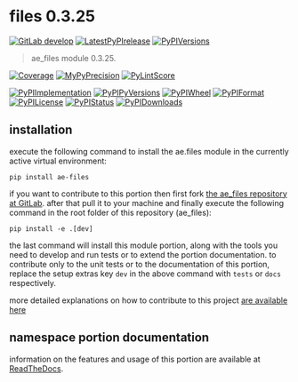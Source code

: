 <!-- THIS FILE IS EXCLUSIVELY MAINTAINED by the project ae.ae V0.3.95 -->
<!-- THIS FILE IS EXCLUSIVELY MAINTAINED by the project aedev.tpl_namespace_root V0.3.14 -->
# files 0.3.25

[![GitLab develop](https://img.shields.io/gitlab/pipeline/ae-group/ae_files/develop?logo=python)](
    https://gitlab.com/ae-group/ae_files)
[![LatestPyPIrelease](
    https://img.shields.io/gitlab/pipeline/ae-group/ae_files/release0.3.24?logo=python)](
    https://gitlab.com/ae-group/ae_files/-/tree/release0.3.24)
[![PyPIVersions](https://img.shields.io/pypi/v/ae_files)](
    https://pypi.org/project/ae-files/#history)

>ae_files module 0.3.25.

[![Coverage](https://ae-group.gitlab.io/ae_files/coverage.svg)](
    https://ae-group.gitlab.io/ae_files/coverage/index.html)
[![MyPyPrecision](https://ae-group.gitlab.io/ae_files/mypy.svg)](
    https://ae-group.gitlab.io/ae_files/lineprecision.txt)
[![PyLintScore](https://ae-group.gitlab.io/ae_files/pylint.svg)](
    https://ae-group.gitlab.io/ae_files/pylint.log)

[![PyPIImplementation](https://img.shields.io/pypi/implementation/ae_files)](
    https://gitlab.com/ae-group/ae_files/)
[![PyPIPyVersions](https://img.shields.io/pypi/pyversions/ae_files)](
    https://gitlab.com/ae-group/ae_files/)
[![PyPIWheel](https://img.shields.io/pypi/wheel/ae_files)](
    https://gitlab.com/ae-group/ae_files/)
[![PyPIFormat](https://img.shields.io/pypi/format/ae_files)](
    https://pypi.org/project/ae-files/)
[![PyPILicense](https://img.shields.io/pypi/l/ae_files)](
    https://gitlab.com/ae-group/ae_files/-/blob/develop/LICENSE.md)
[![PyPIStatus](https://img.shields.io/pypi/status/ae_files)](
    https://libraries.io/pypi/ae-files)
[![PyPIDownloads](https://img.shields.io/pypi/dm/ae_files)](
    https://pypi.org/project/ae-files/#files)


## installation


execute the following command to install the
ae.files module
in the currently active virtual environment:
 
```shell script
pip install ae-files
```

if you want to contribute to this portion then first fork
[the ae_files repository at GitLab](
https://gitlab.com/ae-group/ae_files "ae.files code repository").
after that pull it to your machine and finally execute the
following command in the root folder of this repository
(ae_files):

```shell script
pip install -e .[dev]
```

the last command will install this module portion, along with the tools you need
to develop and run tests or to extend the portion documentation. to contribute only to the unit tests or to the
documentation of this portion, replace the setup extras key `dev` in the above command with `tests` or `docs`
respectively.

more detailed explanations on how to contribute to this project
[are available here](
https://gitlab.com/ae-group/ae_files/-/blob/develop/CONTRIBUTING.rst)


## namespace portion documentation

information on the features and usage of this portion are available at
[ReadTheDocs](
https://ae.readthedocs.io/en/latest/_autosummary/ae.files.html
"ae_files documentation").
